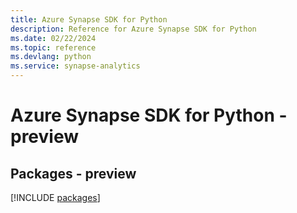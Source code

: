 ```yaml
---
title: Azure Synapse SDK for Python
description: Reference for Azure Synapse SDK for Python
ms.date: 02/22/2024
ms.topic: reference
ms.devlang: python
ms.service: synapse-analytics
---
```

# Azure Synapse SDK for Python - preview
## Packages - preview
[!INCLUDE [packages](synapse-index.md)]